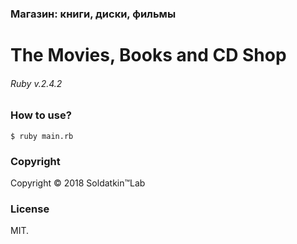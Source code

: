 ### Магазин: книги, диски, фильмы
# The Movies, Books and CD Shop
###### Ruby v.2.4.2

### Нow to use?
```$ ruby main.rb```

### Copyright
Copyright © 2018 Soldatkin™Lab

### License
MIT.